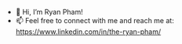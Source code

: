 - 👋 Hi, I’m Ryan Pham!
- 📫 Feel free to connect with me and reach me at: https://www.linkedin.com/in/the-ryan-pham/

<!---
ryangpham/ryangpham is a ✨ special ✨ repository because its `README.md` (this file) appears on your GitHub profile.
You can click the Preview link to take a look at your changes.

- 👀 I’m interested in learning more 
- 🌱 I’m currently learning ...
- 💞️ I’m looking to collaborate on ...
- 📫 How to reach me ...
--->
